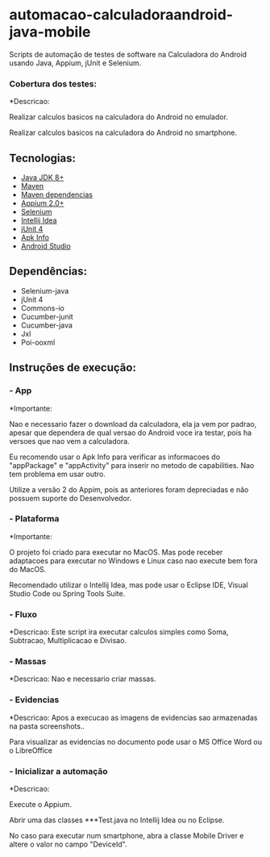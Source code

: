 # automacao-calculadoraandroid-java-mobile
Scripts de automação de testes de software na Calculadora do Android usando Java, Appium, jUnit e Selenium.

### Cobertura dos testes:  ###
*Descricao: 

Realizar calculos basicos na calculadora do Android no emulador.

Realizar calculos basicos na calculadora do Android no smartphone.

## Tecnologias:
* [Java JDK 8+](https://www.oracle.com/br/java/technologies/javase-downloads.html)
* [Maven](https://maven.apache.org)
* [Maven dependencias](https://mvnrepository.com)
* [Appium 2.0+](http://appium.io)
* [Selenium](https://www.selenium.dev/projects/)
* [Intellij Idea](https://www.jetbrains.com/pt-br/idea/)
* [jUnit 4](https://junit.org/junit4/)
* [Apk Info](https://play.google.com/store/apps/details?id=com.wt.apkinfo&hl=pt_BR)
* [Android Studio](https://developer.android.com/studio)

## Dependências:
* Selenium-java
* jUnit 4
* Commons-io
* Cucumber-junit
* Cucumber-java
* Jxl
* Poi-ooxml

## Instruções de execução:

###  - App
*Importante: 

Nao e necessario fazer o download da calculadora, ela ja vem por padrao, apesar que dependera de qual versao do Android voce ira testar, pois ha versoes que nao vem a calculadora.

Eu recomendo usar o Apk Info para verificar as informacoes do "appPackage" e "appActivity" para inserir no metodo de capabilities. Nao tem problema em usar outro.

Utilize a versão 2 do Appim, pois as anteriores foram depreciadas e não possuem suporte do Desenvolvedor.

###  - Plataforma
*Importante:

O projeto foi criado para executar no MacOS. Mas pode receber adaptacoes para executar no Windows e Linux caso nao execute bem fora do MacOS.

Recomendado utilizar o Intellij Idea, mas pode usar o Eclipse IDE, Visual Studio Code ou Spring Tools Suite.

###  - Fluxo
*Descricao: Este script ira executar calculos simples como Soma, Subtracao, Multiplicacao e Divisao.

###  - Massas
*Descricao: 
Nao e necessario criar massas.

###  - Evidencias
*Descricao:
Apos a execucao as imagens de evidencias sao armazenadas na pasta screenshots..

Para visualizar as evidencias no documento pode usar o MS Office Word ou o LibreOffice

###  - Inicializar a automação
*Descricao:

Execute o Appium.

Abrir uma das classes ***Test.java no Intellij Idea ou no Eclipse.

No caso para executar num smartphone, abra a classe Mobile Driver e altere o valor no campo "DeviceId".